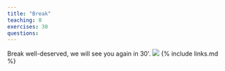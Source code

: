 ```yaml
---
title: "Break"
teaching: 0
exercises: 30
questions:
---
```

Break well-deserved, we will see you again in 30'.
![](https://pegasuspublishing.com/images/Compiling%20xkcd.png)
{% include links.md %}
